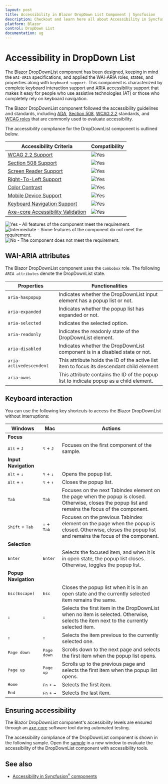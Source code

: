 ```yaml
---
layout: post
title: Accessibility in Blazor DropDown List Component | Syncfusion
description: Checkout and learn here all about Accessibility in Syncfusion Blazor DropDown List component and more.
platform: Blazor
control: DropDown List
documentation: ug
---
```


# Accessibility in DropDown List 

The [Blazor DropDownList](https://www.syncfusion.com/blazor-components/blazor-dropdown-list) component has been designed, keeping in mind the `WAI-ARIA` specifications, and applied the WAI-ARIA roles, states, and properties along with `keyboard support`. This component is characterized by complete keyboard interaction support and ARIA accessibility support that makes it easy for people who use assistive technologies (AT) or those who completely rely on keyboard navigation.

The Blazor DropDownList component followed the accessibility guidelines and standards, including [ADA](https://www.ada.gov/), [Section 508](https://www.section508.gov/), [WCAG 2.2](https://www.w3.org/TR/WCAG22/) standards, and [WCAG roles](https://www.w3.org/TR/wai-aria/#roles) that are commonly used to evaluate accessibility.

The accessibility compliance for the DropDownList component is outlined below.

| Accessibility Criteria | Compatibility |
| -- | -- |
| [WCAG 2.2 Support](../common/accessibility#accessibility-standards) | <img src="https://cdn.syncfusion.com/content/images/documentation/full.png" alt="Yes"> |
| [Section 508 Support](../common/accessibility#accessibility-standards) | <img src="https://cdn.syncfusion.com/content/images/documentation/full.png" alt="Yes"> |
| [Screen Reader Support](../common/accessibility#screen-reader-support) | <img src="https://cdn.syncfusion.com/content/images/documentation/full.png" alt="Yes"> |
| [Right-To-Left Support](../common/accessibility#right-to-left-support) | <img src="https://cdn.syncfusion.com/content/images/documentation/full.png" alt="Yes"> |
| [Color Contrast](../common/accessibility#color-contrast) | <img src="https://cdn.syncfusion.com/content/images/documentation/full.png" alt="Yes"> |
| [Mobile Device Support](../common/accessibility#mobile-device-support) | <img src="https://cdn.syncfusion.com/content/images/documentation/full.png" alt="Yes"> |
| [Keyboard Navigation Support](../common/accessibility#keyboard-navigation-support) | <img src="https://cdn.syncfusion.com/content/images/documentation/full.png" alt="Yes"> |
| [Axe-core Accessibility Validation](../common/accessibility#ensuring-accessibility) | <img src="https://cdn.syncfusion.com/content/images/documentation/full.png" alt="Yes"> |

<style>
    .post .post-content img {
        display: inline-block;
        margin: 0.5em 0;
    }
</style>
<div><img src="https://cdn.syncfusion.com/content/images/documentation/full.png" alt="Yes"> - All features of the component meet the requirement.</div>

<div><img src="https://cdn.syncfusion.com/content/images/documentation/partial.png" alt="Intermediate"> - Some features of the component do not meet the requirement.</div>

<div><img src="https://cdn.syncfusion.com/content/images/documentation/not-supported.png" alt="No"> - The component does not meet the requirement.</div>

## WAI-ARIA attributes

The Blazor DropDownList component uses the `Combobox` role. The following `ARIA attributes` denote the DropDownList state.

| **Properties** | **Functionalities** |
| --- | --- |
| `aria-haspopup` | Indicates whether the DropDownList input element has a popup list or not. |
| `aria-expanded` | Indicates whether the popup list has expanded or not. |
| `aria-selected` | Indicates the selected option. |
| `aria-readonly` | Indicates the readonly state of the DropDownList element. |
| `aria-disabled` | Indicates whether the DropDownList component is in a disabled state or not. |
| `aria-activedescendent` | This attribute holds the ID of the active list item to focus its descendant child element. |
| `aria-owns` | This attribute contains the ID of the popup list to indicate popup as a child element. |

## Keyboard interaction

You can use the following key shortcuts to access the Blazor DropDownList without interruptions:

| Windows | Mac | Actions |
| --- | --- | --- |
|**Focus**| | |
|<kbd>Alt</kbd> + <kbd>J</kbd> | <kbd>⌥</kbd> + <kbd>J</kbd> | Focuses on the first component of the sample. |
|**Input Navigation**| | |
| <kbd>Alt</kbd> + <kbd>↓</kbd> | <kbd>⌥</kbd> + <kbd>↓</kbd> | Opens the popup list. |
| <kbd>Alt</kbd> + <kbd>↑</kbd> | <kbd>⌥</kbd> + <kbd>↑</kbd> | Closes the popup list. |
| <kbd>Tab</kbd> | <kbd>Tab</kbd> | Focuses on the next TabIndex element on the page when the popup is closed. Otherwise, closes the popup list and remains the focus of the component. |
| <kbd>Shift</kbd> + <kbd>Tab</kbd> | <kbd>⇧</kbd> + <kbd>Tab</kbd> | Focuses on the previous TabIndex element on the page when the popup is closed. Otherwise, closes the popup list and remains the focus of the component. |
|**Selection**| | |
| <kbd>Enter</kbd> | <kbd>Enter</kbd> | Selects the focused item, and when it is in open state, the popup list closes. Otherwise, toggles the popup list. |
|**Popup Navigation**| | |
| <kbd>Esc(Escape)</kbd> | <kbd>Esc</kbd> | Closes the popup list when it is in an open state and the currently selected item remains the same. |
| <kbd>↓</kbd> | <kbd>↓</kbd> | Selects the first item in the DropDownList when no item is selected. Otherwise, selects the item next to the currently selected item. |
| <kbd>↑</kbd> | <kbd>↑</kbd> | Selects the item previous to the currently selected one. |
| <kbd>Page down</kbd> | <kbd>Page down</kbd> | Scrolls down to the next page and selects the first item when the popup list opens. |
| <kbd>Page up</kbd> | <kbd>Page up</kbd> | Scrolls up to the previous page and selects the first item when the popup list opens. |
| <kbd>Home</kbd> | <kbd>Fn</kbd> + <kbd>←</kbd> | Selects the first item. |
| <kbd>End</kbd> | <kbd>Fn</kbd> + <kbd>→</kbd> | Selects the last item. |

## Ensuring accessibility

The Blazor DropDownList component's accessibility levels are ensured through an [axe-core](https://www.npmjs.com/package/axe-core) software tool during automated testing.

The accessibility compliance of the DropDownList component is shown in the following sample. Open the [sample](https://blazor.syncfusion.com/accessibility/dropdownlist) in a new window to evaluate the accessibility of the DropDownList component with accessibility tools.

## See also

* [Accessibility in Syncfusion<sup style="font-size:70%">&reg;</sup> components](../common/accessibility)